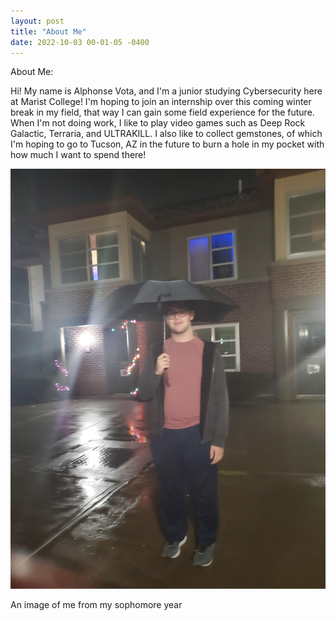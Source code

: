 ```yaml
---
layout: post
title: "About Me"
date: 2022-10-03 00-01-05 -0400
---
```



About Me:

Hi! My name is Alphonse Vota, and I'm a junior studying Cybersecurity here at Marist College! I'm hoping to join an internship over this coming winter break in my field, that way I can gain some field experience for the future. When I'm not doing work, I like to play video games such as Deep Rock Galactic, Terraria, and ULTRAKILL. I also like to collect gemstones, of which I'm hoping to go to Tucson, AZ in the future to burn a hole in my pocket with how much I want to spend there!

![Sophomore Year](../images/20211206_174610.jpg "Text")


An image of me from my sophomore year